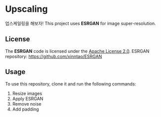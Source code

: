 # Upscaling

업스케일링을 해보자!
This project uses **ESRGAN** for image super-resolution.

## License

The **ESRGAN** code is licensed under the [Apache License 2.0](http://www.apache.org/licenses/LICENSE-2.0).
ESRGAN repository: https://github.com/xinntao/ESRGAN

## Usage

To use this repository, clone it and run the following commands:

1. Resize images
2. Apply ESRGAN
3. Remove noise
4. Add padding
